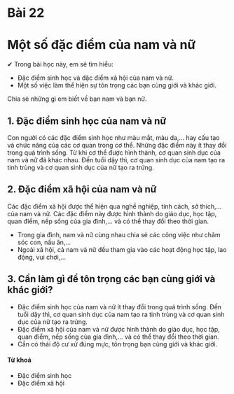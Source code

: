 # Bài 22
# Một số đặc điểm của nam và nữ

✔ Trong bài học này, em sẽ tìm hiểu:
- Đặc điểm sinh học và đặc điểm xã hội của nam và nữ.
- Một số việc làm thể hiện sự tôn trọng các bạn cùng giới và khác giới.

Chia sẻ những gì em biết về bạn nam và bạn nữ.
## 1. Đặc điểm sinh học của nam và nữ

Con người có các đặc điểm sinh học như màu mắt, màu da,... hay cấu tạo và chức năng của các cơ quan trong cơ thể. Những đặc điểm này ít thay đổi trong quá trình sống. Từ khi cơ thể được hình thành, cơ quan sinh dục của nam và nữ đã khác nhau. Đến tuổi dậy thì, cơ quan sinh dục của nam tạo ra tinh trùng và cơ quan sinh dục của nữ tạo ra trứng.

## 2. Đặc điểm xã hội của nam và nữ

Các đặc điểm xã hội được thể hiện qua nghề nghiệp, tính cách, sở thích,... của nam và nữ. Các đặc điểm này được hình thành do giáo dục, học tập, quan điểm, nếp sống của gia đình,... và có thể thay đổi theo thời gian.
- Trong gia đình, nam và nữ cùng nhau chia sẻ các công việc như chăm sóc con, nấu ăn,...
- Ngoài xã hội, cả nam và nữ đều tham gia vào các hoạt động học tập, lao động, vui chơi,...

## 3. Cần làm gì để tôn trọng các bạn cùng giới và khác giới?

- Đặc điểm sinh học của nam và nữ ít thay đổi trong quá trình sống. Đến tuổi dậy thì, cơ quan sinh dục của nam tạo ra tinh trùng và cơ quan sinh dục của nữ tạo ra trứng.
- Đặc điểm xã hội của nam và nữ được hình thành do giáo dục, học tập, quan điểm, nếp sống của gia đình,... và có thể thay đổi theo thời gian.
- Cần có thái độ cư xử đúng mực, tôn trọng bạn cùng giới và khác giới.

#### Từ khoá
- Đặc điểm sinh học
- Đặc điểm xã hội
